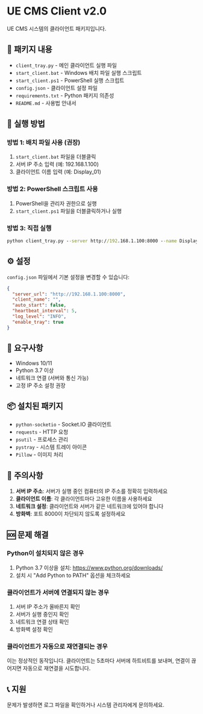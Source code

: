 # UE CMS Client v2.0

UE CMS 시스템의 클라이언트 패키지입니다.

## 📁 패키지 내용

- `client_tray.py` - 메인 클라이언트 실행 파일
- `start_client.bat` - Windows 배치 파일 실행 스크립트
- `start_client.ps1` - PowerShell 실행 스크립트
- `config.json` - 클라이언트 설정 파일
- `requirements.txt` - Python 패키지 의존성
- `README.md` - 사용법 안내서

## 🚀 실행 방법

### 방법 1: 배치 파일 사용 (권장)
1. `start_client.bat` 파일을 더블클릭
2. 서버 IP 주소 입력 (예: 192.168.1.100)
3. 클라이언트 이름 입력 (예: Display_01)

### 방법 2: PowerShell 스크립트 사용
1. PowerShell을 관리자 권한으로 실행
2. `start_client.ps1` 파일을 더블클릭하거나 실행

### 방법 3: 직접 실행
```cmd
python client_tray.py --server http://192.168.1.100:8000 --name Display_01
```

## ⚙️ 설정

`config.json` 파일에서 기본 설정을 변경할 수 있습니다:

```json
{
  "server_url": "http://192.168.1.100:8000",
  "client_name": "",
  "auto_start": false,
  "heartbeat_interval": 5,
  "log_level": "INFO",
  "enable_tray": true
}
```

## 🔧 요구사항

- Windows 10/11
- Python 3.7 이상
- 네트워크 연결 (서버와 통신 가능)
- 고정 IP 주소 설정 권장

## 📦 설치된 패키지

- `python-socketio` - Socket.IO 클라이언트
- `requests` - HTTP 요청
- `psutil` - 프로세스 관리
- `pystray` - 시스템 트레이 아이콘
- `Pillow` - 이미지 처리

## 📝 주의사항

1. **서버 IP 주소**: 서버가 실행 중인 컴퓨터의 IP 주소를 정확히 입력하세요
2. **클라이언트 이름**: 각 클라이언트마다 고유한 이름을 사용하세요
3. **네트워크 설정**: 클라이언트와 서버가 같은 네트워크에 있어야 합니다
4. **방화벽**: 포트 8000이 차단되지 않도록 설정하세요

## 🆘 문제 해결

### Python이 설치되지 않은 경우
1. Python 3.7 이상을 설치: https://www.python.org/downloads/
2. 설치 시 "Add Python to PATH" 옵션을 체크하세요

### 클라이언트가 서버에 연결되지 않는 경우
1. 서버 IP 주소가 올바른지 확인
2. 서버가 실행 중인지 확인
3. 네트워크 연결 상태 확인
4. 방화벽 설정 확인

### 클라이언트가 자동으로 재연결되는 경우
이는 정상적인 동작입니다. 클라이언트는 5초마다 서버에 하트비트를 보내며, 연결이 끊어지면 자동으로 재연결을 시도합니다.

## 📞 지원

문제가 발생하면 로그 파일을 확인하거나 시스템 관리자에게 문의하세요.
